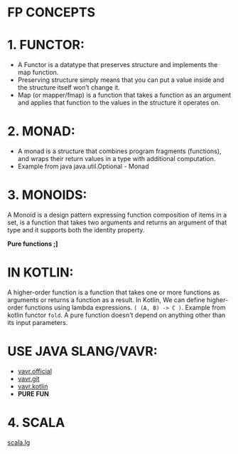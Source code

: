 # FP CONCEPTS 

# 1. FUNCTOR:
* A Functor is a datatype that preserves structure and implements the map function.
* Preserving structure simply means that you can put a value inside and the structure itself won’t change it.
* Map (or mapper/fmap) is a function that takes a function as an argument and applies that function to the values in the structure it operates on.

# 2. MONAD:
* A monad is a structure that combines program fragments (functions), and wraps their return values in a type with additional computation.
* Example from java java.util.Optional - Monad

# 3. MONOIDS:
A Monoid is a design pattern expressing function composition of items in a set, 
is a function that takes two arguments and returns an argument of that type and it supports both the identity property.

**Pure functions ;]**
# IN KOTLIN:
A higher-order function is a function that takes one or more functions as arguments or returns a function as a result. 
In Kotlin, We can define higher-order functions using lambda expressions. `( (A, B) -> C )`.
Example from kotlin functor `fold`.
A pure function doesn't depend on anything other than its input parameters.

# USE JAVA SLANG/VAVR:
* [vavr.official](https://www.vavr.io/)
* [vavr.git](https://github.com/vavr-io/vavr)
* [vavr.kotlin](https://github.com/vavr-io/vavr-kotlin)
* **PURE FUN**

# 4. SCALA
[scala.lg](https://github.com/scala)

